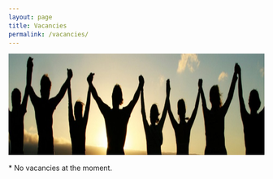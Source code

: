 ```yaml
---
layout: page
title: Vacancies
permalink: /vacancies/
---
```


<center><img src="/images/people.jpg" width="1000" height="200" align="center"></center>

<br>
* No vacancies at the moment.




